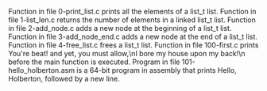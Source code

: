 Function in file 0-print_list.c prints all the elements of a list_t list.
Function in file 1-list_len.c returns the number of elements in a linked list_t list.
Function in file 2-add_node.c adds a new node at the beginning of a list_t list.
Function in file 3-add_node_end.c adds a new node at the end of a list_t list.
Function in file 4-free_list.c frees a list_t list.
Function in file 100-first.c prints You're beat! and yet, you must allow,\nI bore my house upon my back!\n before the main function is executed.
Program in file 101-hello_holberton.asm is a 64-bit program in assembly that prints Hello, Holberton, followed by a new line.
